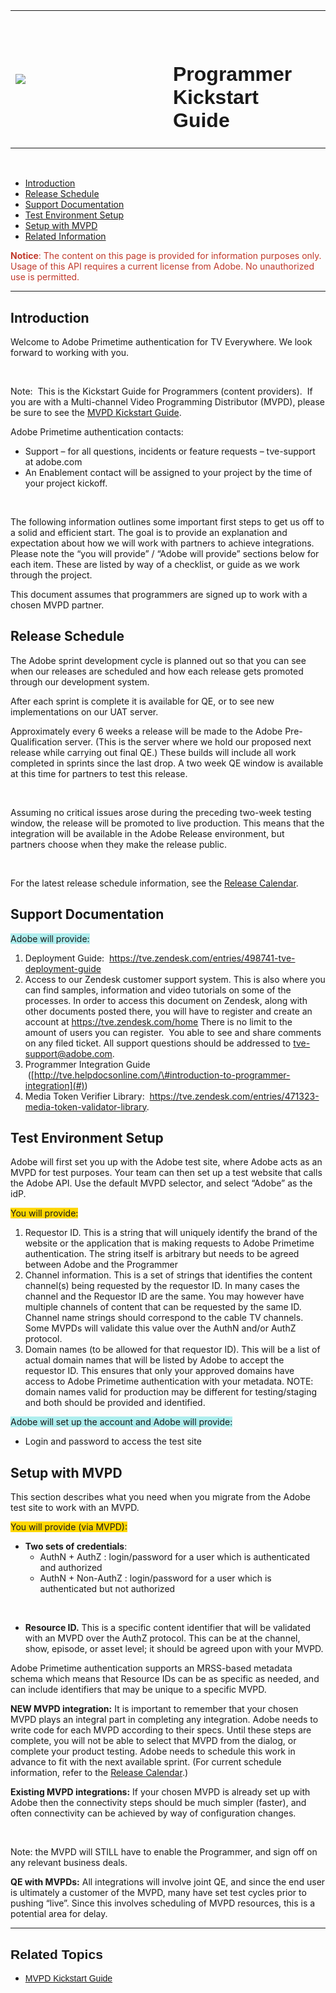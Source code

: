 <table data-cellpadding="5" data-cellspacing="5">
<colgroup>
<col style="width: 50%" />
<col style="width: 50%" />
</colgroup>
<tbody>
<tr class="odd">
<td><img src="https://dzf8vqv24eqhg.cloudfront.net/userfiles/258/326/ckfinder/images/PT_Logo_80x80.gif?dc=201503162105-4" /></td>
<td><p> </p>
<h1 id="programmer-kickstart-guide"><span style="font-family: arial, helvetica, sans-serif; ">Programmer Kickstart Guide</span></h1></td>
</tr>
</tbody>
</table>

 

  - [Introduction](#intro)
  - [Release Schedule](#release_schedule)
  - [Support Documentation](#support_docs)
  - [Test Environment Setup](#support_docs)
  - [Setup with MVPD](#setup_mvpd)
  - [Related Information](#related)

<span style="color:#c0392b;">**Notice**: The content on this page is
provided for information purposes only. Usage of this API requires a
current license from Adobe. No unauthorized use is permitted.</span>

-----

## <span id="intro"></span>Introduction

Welcome to Adobe Primetime authentication for TV Everywhere. We look
forward to working with you.

 

Note:  This is the Kickstart Guide for Programmers (content providers).
 If you are with a Multi-channel Video Programming Distributor (MVPD),
please be sure to see the [MVPD Kickstart Guide](#).

  
Adobe Primetime authentication contacts:

  - Support – for all questions, incidents or feature requests –
    tve-support at adobe.com
  - An Enablement contact will be assigned to your project by the time
    of your project kickoff.

 

The following information outlines some important first steps to get us
off to a solid and efficient start. The goal is to provide an
explanation and expectation about how we will work with partners to
achieve integrations. Please note the “you will provide” / “Adobe will
provide” sections below for each item. These are listed by way of a
checklist, or guide as we work through the project.  
  
This document assumes that programmers are signed up to work with a
chosen MVPD partner.

## <span id="release_schedule"></span>Release Schedule

The Adobe sprint development cycle is planned out so that you can see
when our releases are scheduled and how each release gets promoted
through our development system.  
  
After each sprint is complete it is available for QE, or to see new
implementations on our UAT server.  
  
Approximately every 6 weeks a release will be made to the Adobe
Pre-Qualification server. (This is the server where we hold our proposed
next release while carrying out final QE.) These builds will include all
work completed in sprints since the last drop. A two week QE window is
available at this time for partners to test this release.

 

Assuming no critical issues arose during the preceding two-week testing
window, the release will be promoted to live production. This means that
the integration will be available in the Adobe Release environment, but
partners choose when they make the release public.

 

For the latest release schedule information, see the [Release
Calendar](#).

## <span id="support_docs"></span>Support Documentation

<span style="background-color:#afeeee;">Adobe will provide:</span>

1.  Deployment Guide:
     https://tve.zendesk.com/entries/498741-tve-deployment-guide
2.  Access to our Zendesk customer support system. This is also where
    you can find samples, information and video tutorials on some of the
    processes. In order to access this document on Zendesk, along with
    other documents posted there, you will have to register and create
    an account at <https://tve.zendesk.com/home> There is no limit to
    the amount of users you can register.  You able to see and
    share comments on any filed ticket. All support questions should be
    addressed to <tve-support@adobe.com>.
3.  Programmer Integration Guide
     ([http://tve.helpdocsonline.com/\#introduction-to-programmer-integration](#))
4.  Media Token Verifier Library:
     https://tve.zendesk.com/entries/471323-media-token-validator-library.

## <span id="test_env"></span>Test Environment Setup

Adobe will first set you up with the Adobe test site, where Adobe acts
as an MVPD for test purposes. Your team can then set up a test website
that calls the Adobe API. Use the default MVPD selector, and select
“Adobe” as the idP.   
  
<span style="background-color:#ffd700;">You will provide:</span>

1.  Requestor ID. This is a string that will uniquely identify the brand
    of the website or the application that is making requests to Adobe
    Primetime authentication. The string itself is arbitrary but needs
    to be agreed between Adobe and the Programmer
2.  Channel information. This is a set of strings that identifies the
    content channel(s) being requested by the requestor ID. In many
    cases the channel and the Requestor ID are the same. You may however
    have multiple channels of content that can be requested by the same
    ID. Channel name strings should correspond to the cable TV channels.
    Some MVPDs will validate this value over the AuthN and/or AuthZ
    protocol.
3.  Domain names (to be allowed for that requestor ID). This will be a
    list of actual domain names that will be listed by Adobe to accept
    the requestor ID. This ensures that only your approved domains have
    access to Adobe Primetime authentication with your metadata. NOTE:
    domain names valid for production may be different for
    testing/staging and both should be provided and identified.

  
<span style="background-color:#afeeee;">Adobe will set up the account
and Adobe will provide:</span>

  - Login and password to access the test site

## <span id="setup_mvpd"></span>Setup with MVPD

This section describes what you need when you migrate from the Adobe
test site to work with an MVPD.  
  
<span style="background-color:#ffd700;">You will provide (via
MVPD):</span>

  - **Two sets of credentials**:
      - AuthN + AuthZ : login/password for a user which is authenticated
        and authorized
      - AuthN + Non-AuthZ : login/password for a user which is
        authenticated but not authorized

 

  - **Resource ID.** This is a specific content identifier that will be
    validated with an MVPD over the AuthZ protocol. This can be at the
    channel, show, episode, or asset level; it should be agreed upon
    with your MVPD.

  
Adobe Primetime authentication supports an MRSS-based metadata schema
which means that Resource IDs can be as specific as needed, and can
include identifiers that may be unique to a specific MVPD.  
  
**NEW MVPD integration:** It is important to remember that your chosen
MVPD plays an integral part in completing any integration. Adobe needs
to write code for each MVPD according to their specs. Until these steps
are complete, you will not be able to select that MVPD from the dialog,
or complete your product testing. Adobe needs to schedule this work in
advance to fit with the next available sprint. (For current schedule
information, refer to the [Release Calendar](#).)  
  
**Existing MVPD integrations:** If your chosen MVPD is already set up
with Adobe then the connectivity steps should be much simpler (faster),
and often connectivity can be achieved by way of configuration changes. 

 

Note: the MVPD will STILL have to enable the Programmer, and sign off on
any relevant business deals.  
  
**QE with MVPDs:** All integrations will involve joint QE, and since the
end user is ultimately a customer of the MVPD, many have set test cycles
prior to pushing “live”. Since this involves scheduling of MVPD
resources, this is a potential area for delay.

-----

## <span style="font-family: arial,helvetica,sans-serif;"><span id="related"></span>Related Topics</span>

  - <span style="font-family: arial,helvetica,sans-serif;">[MVPD
    Kickstart Guide](#)</span>
